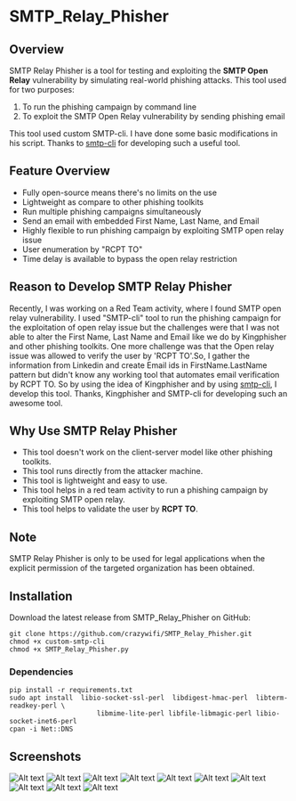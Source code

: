 # SMTP_Relay_Phisher

## Overview
SMTP Relay Phisher is a tool for testing and exploiting the **SMTP Open Relay** vulnerability by simulating real-world phishing attacks. 
This tool used for two purposes:

1. To run the phishing campaign by command line 
2. To exploit the SMTP Open Relay vulnerability by sending phishing email

This tool used custom SMTP-cli. I have done some basic modifications in his script.
Thanks to [smtp-cli](https://github.com/mludvig/smtp-cli) for developing such a useful tool.

## Feature Overview
* Fully open-source means there's no limits on the use
* Lightweight as compare to other phishing toolkits
* Run multiple phishing campaigns simultaneously
* Send an email with embedded First Name, Last Name, and Email
* Highly flexible to run phishing campaign by exploiting SMTP open relay issue
* User enumeration by "RCPT TO"
* Time delay is available to bypass the open relay restriction

## Reason to Develop SMTP Relay Phisher
Recently, I was working on a Red Team activity, where I found SMTP open relay vulnerability. I used "SMTP-cli" tool to run the phishing campaign for the exploitation of open relay issue but the challenges were that I was not able to alter the First Name, Last Name and Email like we do by Kingphisher and other phishing toolkits. One more challenge was that the Open relay issue was allowed to verify the user by 'RCPT TO'.So, I gather the information from Linkedin and create Email ids in FirstName.LastName pattern but didn't know any working tool that automates email verification by RCPT TO. So by using the idea of Kingphisher and by using [smtp-cli](https://github.com/mludvig/smtp-cli), I develop this tool. Thanks, Kingphisher and SMTP-cli for developing such an awesome tool.
  
## Why Use SMTP Relay Phisher
* This tool doesn't work on the client-server model like other phishing toolkits. 
* This tool runs directly from the attacker machine. 
* This tool is lightweight and easy to use.
* This tool helps in a red team activity to run a phishing campaign by exploiting SMTP open relay.
* This tool helps to validate the user by **RCPT TO**.

## Note
SMTP Relay Phisher is only to be used for legal applications when the explicit permission of the targeted organization has been obtained.

## Installation
Download the latest release from SMTP_Relay_Phisher on GitHub:
```
git clone https://github.com/crazywifi/SMTP_Relay_Phisher.git
chmod +x custom-smtp-cli
chmod +x SMTP_Relay_Phisher.py
```
### Dependencies
```
pip install -r requirements.txt
sudo apt install  libio-socket-ssl-perl  libdigest-hmac-perl  libterm-readkey-perl \
                      libmime-lite-perl libfile-libmagic-perl libio-socket-inet6-perl
cpan -i Net::DNS
```
## Screenshots
![Alt text](https://raw.githubusercontent.com/crazywifi/SMTP_Relay_Phisher/master/poc/1.PNG)
![Alt text](https://raw.githubusercontent.com/crazywifi/SMTP_Relay_Phisher/master/poc/2.PNG)
![Alt text](https://raw.githubusercontent.com/crazywifi/SMTP_Relay_Phisher/master/poc/3.PNG)
![Alt text](https://raw.githubusercontent.com/crazywifi/SMTP_Relay_Phisher/master/poc/10.PNG)
![Alt text](https://raw.githubusercontent.com/crazywifi/SMTP_Relay_Phisher/master/poc/4.PNG)
![Alt text](https://raw.githubusercontent.com/crazywifi/SMTP_Relay_Phisher/master/poc/5.PNG)
![Alt text](https://raw.githubusercontent.com/crazywifi/SMTP_Relay_Phisher/master/poc/11.PNG)
![Alt text](https://raw.githubusercontent.com/crazywifi/SMTP_Relay_Phisher/master/poc/6.PNG)
![Alt text](https://raw.githubusercontent.com/crazywifi/SMTP_Relay_Phisher/master/poc/7.PNG)
![Alt text](https://raw.githubusercontent.com/crazywifi/SMTP_Relay_Phisher/master/poc/9.png)
